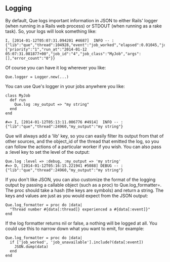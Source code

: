 ## Logging

By default, Que logs important information in JSON to either Rails' logger (when running in a Rails web process) or STDOUT (when running as a rake task). So, your logs will look something like:

    I, [2014-01-12T05:07:31.094201 #4687]  INFO -- : {"lib":"que","thread":104928,"event":"job_worked","elapsed":0.01045,"job":{"priority":"1","run_at":"2014-01-12 05:07:31.081877+00","job_id":"4","job_class":"MyJob","args":[],"error_count":"0"}}

Of course you can have it log wherever you like:

    Que.logger = Logger.new(...)

You can use Que's logger in your jobs anywhere you like:

    class MyJob
      def run
        Que.log :my_output => "my string"
      end
    end

    #=> I, [2014-01-12T05:13:11.006776 #4914]  INFO -- : {"lib":"que","thread":24960,"my_output":"my string"}

Que will always add a 'lib' key, so you can easily filter its output from that of other sources, and the object_id of the thread that emitted the log, so you can follow the actions of a particular worker if you wish. You can also pass a :level key to set the level of the output:

    Que.log :level => :debug, :my_output => 'my string'
    #=> D, [2014-01-12T05:16:15.221941 #5088] DEBUG -- : {"lib":"que","thread":24960,"my_output":"my string"}

If you don't like JSON, you can also customize the format of the logging output by passing a callable object (such as a proc) to Que.log_formatter=. The proc should take a hash (the keys are symbols) and return a string. The keys and values are just as you would expect from the JSON output:

    Que.log_formatter = proc do |data|
      "Thread number #{data[:thread]} experienced a #{data[:event]}"
    end

If the log formatter returns nil or false, a nothing will be logged at all. You could use this to narrow down what you want to emit, for example:

    Que.log_formatter = proc do |data|
      if ['job_worked', 'job_unavailable'].include?(data[:event])
        JSON.dump(data)
      end
    end
